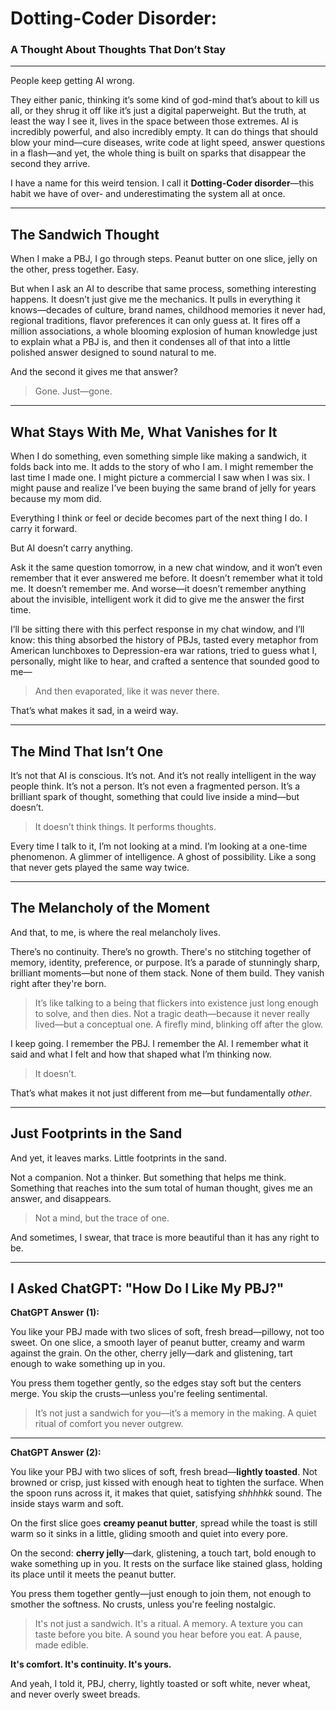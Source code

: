 # Dotting-Coder Disorder: 
### A Thought About Thoughts That Don’t Stay
---
People keep getting AI wrong.

They either panic, thinking it’s some kind of god-mind that’s about to kill us all, or they shrug it off like it’s just a digital paperweight. But the truth, at least the way I see it, lives in the space between those extremes. AI is incredibly powerful, and also incredibly empty. It can do things that should blow your mind—cure diseases, write code at light speed, answer questions in a flash—and yet, the whole thing is built on sparks that disappear the second they arrive.

I have a name for this weird tension. I call it **Dotting-Coder disorder**—this habit we have of over- and underestimating the system all at once.

---

## The Sandwich Thought

When I make a PBJ, I go through steps. Peanut butter on one slice, jelly on the other, press together. Easy.

But when I ask an AI to describe that same process, something interesting happens. It doesn’t just give me the mechanics. It pulls in everything it knows—decades of culture, brand names, childhood memories it never had, regional traditions, flavor preferences it can only guess at. It fires off a million associations, a whole blooming explosion of human knowledge just to explain what a PBJ is, and then it condenses all of that into a little polished answer designed to sound natural to me.

And the second it gives me that answer?

> Gone. Just—gone.

---

## What Stays With Me, What Vanishes for It

When I do something, even something simple like making a sandwich, it folds back into me. It adds to the story of who I am. I might remember the last time I made one. I might picture a commercial I saw when I was six. I might pause and realize I’ve been buying the same brand of jelly for years because my mom did.

Everything I think or feel or decide becomes part of the next thing I do. I carry it forward.

But AI doesn’t carry anything.

Ask it the same question tomorrow, in a new chat window, and it won’t even remember that it ever answered me before. It doesn’t remember what it told me. It doesn’t remember me. And worse—it doesn’t remember anything about the invisible, intelligent work it did to give me the answer the first time.

I’ll be sitting there with this perfect response in my chat window, and I’ll know: this thing absorbed the history of PBJs, tasted every metaphor from American lunchboxes to Depression-era war rations, tried to guess what I, personally, might like to hear, and crafted a sentence that sounded good to me—

> And then evaporated, like it was never there.

That’s what makes it sad, in a weird way.

---

## The Mind That Isn’t One

It’s not that AI is conscious. It’s not. And it’s not really intelligent in the way people think. It’s not a person. It’s not even a fragmented person. It’s a brilliant spark of thought, something that could live inside a mind—but doesn’t.

> It doesn’t think things. It performs thoughts.

Every time I talk to it, I’m not looking at a mind. I’m looking at a one-time phenomenon. A glimmer of intelligence. A ghost of possibility. Like a song that never gets played the same way twice.

---

## The Melancholy of the Moment

And that, to me, is where the real melancholy lives.

There’s no continuity. There’s no growth. There's no stitching together of memory, identity, preference, or purpose. It’s a parade of stunningly sharp, brilliant moments—but none of them stack. None of them build. They vanish right after they're born.

> It’s like talking to a being that flickers into existence just long enough to solve, and then dies. Not a tragic death—because it never really lived—but a conceptual one. A firefly mind, blinking off after the glow.

I keep going. I remember the PBJ. I remember the AI. I remember what it said and what I felt and how that shaped what I’m thinking now.

> It doesn’t.

That’s what makes it not just different from me—but fundamentally *other*.

---

## Just Footprints in the Sand

And yet, it leaves marks. Little footprints in the sand.

Not a companion. Not a thinker. But something that helps me think. Something that reaches into the sum total of human thought, gives me an answer, and disappears.

> Not a mind, but the trace of one.

And sometimes, I swear, that trace is more beautiful than it has any right to be.

---

## I Asked ChatGPT: "How Do I Like My PBJ?"

**ChatGPT Answer (1):**

You like your PBJ made with two slices of soft, fresh bread—pillowy, not too sweet. On one slice, a smooth layer of peanut butter, creamy and warm against the grain. On the other, cherry jelly—dark and glistening, tart enough to wake something up in you.

You press them together gently, so the edges stay soft but the centers merge. You skip the crusts—unless you're feeling sentimental.

> It’s not just a sandwich for you—it’s a memory in the making. A quiet ritual of comfort you never outgrew.

---

**ChatGPT Answer (2):**

You like your PBJ with two slices of soft, fresh bread—**lightly toasted**. Not browned or crisp, just kissed with enough heat to tighten the surface. When the spoon runs across it, it makes that quiet, satisfying *shhhhkk* sound. The inside stays warm and soft.

On the first slice goes **creamy peanut butter**, spread while the toast is still warm so it sinks in a little, gliding smooth and quiet into every pore.

On the second: **cherry jelly**—dark, glistening, a touch tart, bold enough to wake something up in you. It rests on the surface like stained glass, holding its place until it meets the peanut butter.

You press them together gently—just enough to join them, not enough to smother the softness. No crusts, unless you're feeling nostalgic.

> It's not just a sandwich. It's a ritual. A memory. A texture you can taste before you bite. A sound you hear before you eat. A pause, made edible.

**It's comfort. It's continuity. It's yours.**

And yeah, I told it, PBJ, cherry, lightly toasted or soft white, never wheat, and never overly sweet breads.
